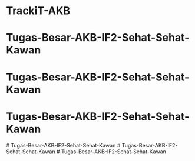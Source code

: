 # TrackiT-AKB
# Tugas-Besar-AKB-IF2-Sehat-Sehat-Kawan
# Tugas-Besar-AKB-IF2-Sehat-Sehat-Kawan
# Tugas-Besar-AKB-IF2-Sehat-Sehat-Kawan
#   T u g a s - B e s a r - A K B - I F 2 - S e h a t - S e h a t - K a w a n  
 #   T u g a s - B e s a r - A K B - I F 2 - S e h a t - S e h a t - K a w a n  
 #   T u g a s - B e s a r - A K B - I F 2 - S e h a t - S e h a t - K a w a n  
 